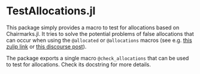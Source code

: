 # TestAllocations.jl

This package simply provides a macro to test for allocations based on Chairmarks.jl. It tries to solve the potential problems of false allocations that can occur when using the `@allocated` or `@allocations` macros (see e.g. [this zulip link](https://julialang.zulipchat.com/#narrow/stream/225542-helpdesk/topic/.E2.9C.94.20Testing.20allocations/near/290507860) or [this discourse post](https://discourse.julialang.org/t/is-it-possible-to-add-reliable-tests-that-functions-do-not-allocate/85320/4)).

The package exports a single macro `@check_allocations` that can be used to test for allocations. Check its docstring for more details.
